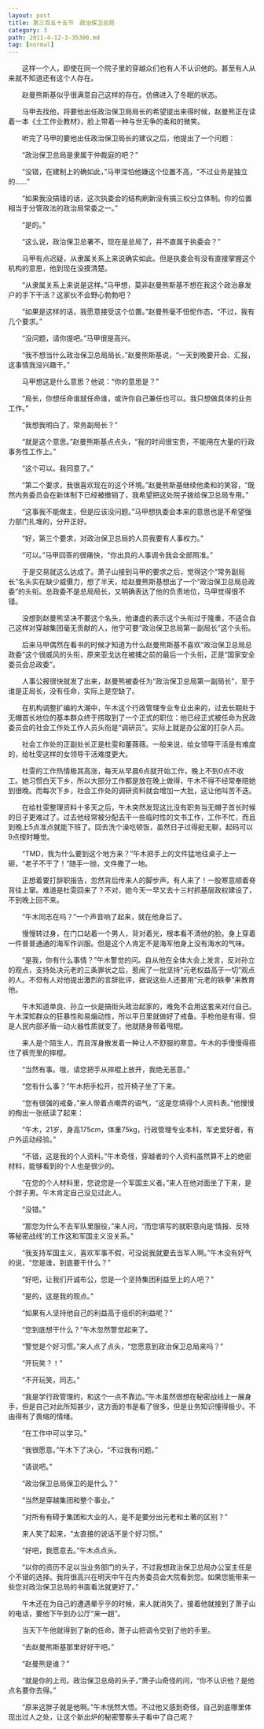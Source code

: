 ```yaml
---
layout: post
title: 第三百五十五节　政治保卫总局
category: 3
path: 2011-4-12-3-35300.md
tag: [normal]
---
```


　　这样一个人，即使在同一个院子里的穿越众们也有人不认识他的。甚至有人从来就不知道还有这个人存在。

　　赵曼熊斯基似乎很满意自己这样的存在。仿佛进入了冬眠的状态。

　　马甲去找他，将要他出任政治保卫局局长的希望提出来得时候，赵曼熊正在读着一本《土工作业教材》，脸上带着一种与世无争的柔和的微笑。

　　听完了马甲的要他出任政治保卫局长的建议之后，他提出了一个问题：

　　“政治保卫总局是隶属于仲裁庭的吧？”

　　“没错，在建制上的确如此，”马甲深怕他嫌这个位置不高，“不过业务是独立的……”

　　“如果我没搞错的话，这次执委会的结构刷新没有搞三权分立体制。你的位置相当于分管政法的政治局常委之一。”

　　“是的。”

　　“这么说，政治保卫总署不，现在是总局了，并不直属于执委会？”

　　马甲有点迟疑，从隶属关系上来说确实如此。但是执委会有没有直接掌握这个机构的意思，他到现在没摸清楚。

　　“从隶属关系上来说是这样。”马甲想，莫非赵曼熊斯基不想在我这个政治暴发户的手下干活？这家伙不会野心勃勃吧？

　　“如果是这样的话，我愿意接受这个位置。”赵曼熊毫不忸怩作态，“不过，我有几个要求。”

　　“没问题，请你提吧。”马甲很是高兴。

　　“我不想当什么政治保卫总局局长，”赵曼熊斯基说，“一天到晚要开会、汇报，这事情我没兴趣干。”

　　马甲想这是什么意思？他说：“你的意思是？”

　　“局长，你想任命谁就任命谁，或许你自己兼任也可以。我只想做具体的业务工作。”

　　“我想我明白了，常务副局长？”

　　“就是这个意思。”赵曼熊斯基点点头，“我的时间很宝贵，不能用在大量的行政事务性工作上。”

　　“这个可以。我同意了。”

　　“第二个要求，我很喜欢现在的这个环境。”赵曼熊斯基继续他柔和的笑容，“既然内务委员会在新体制下已经被撤销了，我希望把这处院子拨给保卫总局专用。”

　　“这事我不能做主，但是应该没问题。”马甲想执委会本来的意思也是不希望强力部门扎堆的，分开正好。

　　“好，第三个要求，对政治保卫总局的人员我要有人事权力。”

　　“可以。”马甲回答的很痛快，“你出具的人事调令我会全部照准。”

　　于是交易就这么达成了。萧子山接到马甲的要求之后，觉得这个“常务副局长”名头实在缺少威慑力，想了半天，给赵曼熊斯基想出了一个“政治保卫总局总政委”的头衔。总政委不是总局局长，又明确表达了他的负责地位，马甲觉得很不错。

　　没想到赵曼熊坚决不要这个名头，他谦虚的表示这个头衔过于隆重，不适合自己这样对穿越集团毫无贡献的人，他宁可要“政治保卫总局第一副局长”这个头衔。

　　后来马甲偶然在看书的时候才知道为什么赵曼熊斯基不喜欢“政治保卫总局总政委”这个很威风的头衔，原来亚戈达在被捕之前的最后一个头衔，正是“国家安全委员会总政委”。

　　人事公报很快就发了出来，赵曼熊被委任为“政治保卫总局第一副局长”，至于谁是正局长，没有任命，实际上是空缺了。

　　在机构调整扩编的大潮中，午木这个行政管理专业专业出来的，过去长期处于无帽首长地位的基本群众终于捞取到了一个正式的职位：他已经正式被任命为民政委员会的社会工作处工作人员头衔是“调研员”。实际上就是办公室的打杂人员。

　　社会工作处的正副处长正是杜雯和董薇薇。一般来说，给女领导干活是有难度的，给杜雯这样的女领导干活难度更大。

　　杜雯的工作热情极其高涨，每天从早晨6点就开始工作，晚上不到0点不收工。她习惯白天下乡，所以大部分工作都是放在晚上做得，午木不得不经常奉陪她到很晚。而每次下乡，社会工作处的调研资料就会增加一大批，这让他叫苦不迭。

　　在给杜雯整理资料十多天之后，午木突然发现这比没有职务当无帽子首长时候的日子更难过了。过去他经常被分配去干一些临时性的文书工作，工作不忙，而且到晚上5点准点就能下班了。回去洗个澡吃顿饭，虽然日子过得挺无聊，起码可以9点按时睡觉。

　　“TMD，我为什么要到这个地方来？”午木把手上的文件猛地往桌子上一砸，“老子不干了！”随手一抛，文件撒了一地。

　　正想着要打辞职报告，忽然背后传来人的脚步声。有人来了！一股寒意顺着脊背往上窜。难道是杜雯回来了？不对，她今天一早又去十三村抓基层政权建设了，不到晚上回不来。

　　“午木同志在吗？”一个声音响了起来，就在他身后了。

　　慢慢转过身，在门口站着一个男人，背对着光，根本看不清他的脸。身上穿着一件普普通通的海军作训服。但是这个人肯定不是海军他身上没有海水的气味。

　　“是我，你有什么事情？”午木警觉的问。自从他在全体大会上发言，反对孙立的观点，支持处决元老的三条罪状之后，惹闹了一批坚持“元老权益高于一切”观点的人。不但有人对他提出激烈的言辞批评，据说这些人还要用“元老的铁拳”来教育他。

　　午木知道单良、孙立一伙是搞街头政治起家的，难免不会用这套来对付自己。午木深知群众的狂暴性和易煽动性，所以平日里就做好了戒备。手枪他是有得，但是人民内部矛盾一动火器性质就变了。他就随身带着甩棍。

　　来人是个陌生人，而且浑身散发着一种让人不舒服的寒意。午木的手慢慢得搭住了裤兜里的摔棍。

　　“当然有事。哦，请您把手从摔棍上放开，我绝无恶意。”

　　“您有什么事？”午木把手松开，拉开椅子坐了下来。

　　“您有很强的戒备，”来人带着点嘲弄的语气，“这是您填得个人资料表。”他慢慢的掏出一张纸读了起来：

　　“午木，21岁，身高175cm，体重75kg，行政管理专业本科，军史爱好者，有户外运动经验。”

　　“不错，这是我的个人资料。”午木奇怪，穿越者的个人资料虽然算不上的绝密材料，能够看到的个人也是很少的。

　　“在您的个人材料里，您说您是一个军国主义者。”来人在他对面坐了下来，是个胖子男。午木肯定自己没见过此人。

　　“没错。”

　　“那您为什么不去军队里服役，”来人问，“而您填写的就职意向是‘情报、反特等秘密战线’的工作这和军国主义没关系。”

　　“我支持军国主义，喜欢军事不假，可没说我就要去当军人啊。”午木没有好气的说，“您是谁，到底要干什么？”

　　“好吧，让我们开诚布公，您是一个坚持集团利益至上的人吧？”

　　“是的，这是我的观点。”

　　“如果有人坚持他自己的利益高于组织的利益呢？”

　　“您到底想干什么？”午木忽然警觉起来了。

　　“警觉是个好习惯。”来人点了点头，“您愿意到政治保卫总局来吗？”

　　“开玩笑？！”

　　“不开玩笑，同志。”

　　“我是学行政管理的，和这个一点不靠边。”午木虽然很想在秘密战线上一展身手，但是自己对此所知甚少，这方面的书是看了很多，但是业务知识懂得极少。不由得有了畏缩的情绪。

　　“在工作中可以学习。”

　　“我很愿意。”午木下了决心，“不过我有问题。”

　　“请说吧。”

　　“政治保卫总局保卫的是什么？”

　　“当然是穿越集团和整个事业。”

　　“对所有有碍于集团和大业的人，是不是要分出元老和土著的区别？”

　　来人笑了起来，“太直接的说话不是个好习惯。”

　　“好吧，我愿意去。”午木点点头。

　　“以你的资历不足以当业务部门的头子，不过我想政治保卫总局办公室主任是个不错的选择。我将很高兴在明天中午在内务委员会大院看到您。如果您能带来一些您对政治保卫总局的书面看法就更好了。”

　　午木还在为自己的遭遇晕乎乎的时候，来人就消失了。接着他就接到了萧子山的电话，要他下午到办公厅“来一趟”。

　　当天下午他就得到了新的任命，萧子山把调令交到了他的手里。

　　“去赵曼熊斯基那里好好干吧。”

　　“赵曼熊是谁？”

　　“就是你的上司。政治保卫总局的头子，”萧子山奇怪的问，“你不认识他？是他点名要你去得。”

　　“原来这胖子就是他啊。”午木恍然大悟。不过他又感到奇怪，自己到底哪里体现出过人之处，让这个新出炉的秘密警察头子看中了自己呢？